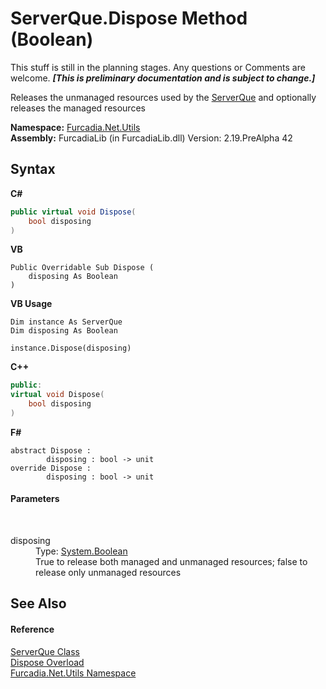 # ServerQue.Dispose Method (Boolean)
This stuff is still in the planning stages. Any questions or Comments are welcome. _**\[This is preliminary documentation and is subject to change.\]**_

Releases the unmanaged resources used by the <a href="T_Furcadia_Net_Utils_ServerQue">ServerQue</a> and optionally releases the managed resources

**Namespace:**&nbsp;<a href="N_Furcadia_Net_Utils">Furcadia.Net.Utils</a><br />**Assembly:**&nbsp;FurcadiaLib (in FurcadiaLib.dll) Version: 2.19.PreAlpha 42

## Syntax

**C#**<br />
``` C#
public virtual void Dispose(
	bool disposing
)
```

**VB**<br />
``` VB
Public Overridable Sub Dispose ( 
	disposing As Boolean
)
```

**VB Usage**<br />
``` VB Usage
Dim instance As ServerQue
Dim disposing As Boolean

instance.Dispose(disposing)
```

**C++**<br />
``` C++
public:
virtual void Dispose(
	bool disposing
)
```

**F#**<br />
``` F#
abstract Dispose : 
        disposing : bool -> unit 
override Dispose : 
        disposing : bool -> unit 
```


#### Parameters
&nbsp;<dl><dt>disposing</dt><dd>Type: <a href="http://msdn2.microsoft.com/en-us/library/a28wyd50" target="_blank">System.Boolean</a><br />True to release both managed and unmanaged resources; false to release only unmanaged resources</dd></dl>

## See Also


#### Reference
<a href="T_Furcadia_Net_Utils_ServerQue">ServerQue Class</a><br /><a href="Overload_Furcadia_Net_Utils_ServerQue_Dispose">Dispose Overload</a><br /><a href="N_Furcadia_Net_Utils">Furcadia.Net.Utils Namespace</a><br />